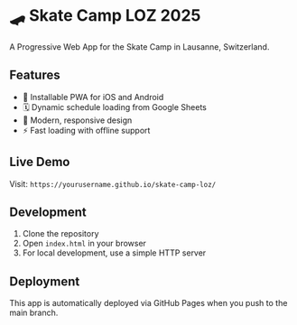 # 🛹 Skate Camp LOZ 2025

A Progressive Web App for the Skate Camp in Lausanne, Switzerland.

## Features
- 📱 Installable PWA for iOS and Android
- 🗓️ Dynamic schedule loading from Google Sheets
- 🎨 Modern, responsive design
- ⚡ Fast loading with offline support

## Live Demo
Visit: `https://yourusername.github.io/skate-camp-loz/`

## Development
1. Clone the repository
2. Open `index.html` in your browser
3. For local development, use a simple HTTP server

## Deployment
This app is automatically deployed via GitHub Pages when you push to the main branch.
